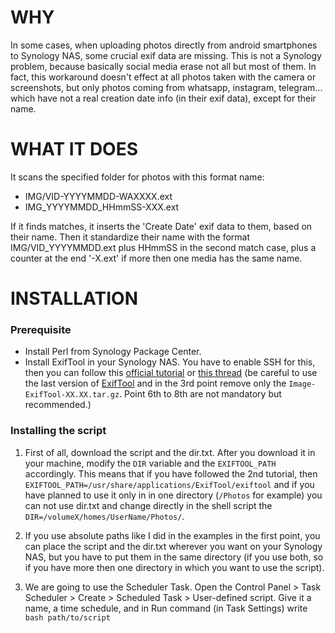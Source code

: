 # WHY

In some cases, when uploading photos directly from android smartphones to Synology NAS, some crucial exif data are missing. This is not a Synology problem, because basically social media erase not all but most of them.
In fact, this workaround doesn't effect at all photos taken with the camera or screenshots, but only photos coming from whatsapp, instagram, telegram... which have not a real creation date info (in their exif data), except for their name.

# WHAT IT DOES

It scans the specified folder for photos with this format name:

- IMG/VID-YYYYMMDD-WAXXXX.ext
- IMG_YYYYMMDD_HHmmSS-XXX.ext

If it finds matches, it inserts the 'Create Date' exif data to them, based on their name.
Then it standardize their name with the format IMG/VID_YYYYMMDD.ext plus HHmmSS in the second match case, plus a counter at the end '-X.ext' if more then one media has the same name. 

# INSTALLATION

### Prerequisite

- Install Perl from Synology Package Center.
- Install ExifTool in your Synology NAS. You have to enable SSH for this, then you can follow this [official tutorial](https://exiftool.org/install.html#Unix) or [this thread](https://exiftool.org/forum/index.php?PHPSESSID=54b53923ba2abeef75bed7bcc1097fee&topic=12794.msg69217#msg70056) (be careful to use the last version of [ExifTool](https://exiftool.org/) and in the 3rd point remove only the `Image-ExifTool-XX.XX.tar.gz`. Point 6th to 8th are not mandatory but recommended.) 

### Installing the script

1. First of all, download the script and the dir.txt. After you download it in your machine, modify the `DIR` variable and the `EXIFTOOL_PATH` accordingly. This means that if you have followed the 2nd tutorial, then `EXIFTOOL_PATH=/usr/share/applications/ExifTool/exiftool` and if you have planned to use it only in in one directory (`/Photos` for example) you can not use dir.txt and change directly in the shell script the `DIR=/volumeX/homes/UserName/Photos/`.

2. If you use absolute paths like I did in the examples in the first point, you can place the script and the dir.txt wherever you want on your Synology NAS, but you have to put them in the same directory (if you use both, so if you have more then one directory in which you want to use the script).

3. We are going to use the Scheduler Task. Open the Control Panel > Task Scheduler > Create > Scheduled Task > User-defined script. Give it a name, a time schedule, and in Run command (in Task Settings) write `bash path/to/script`

